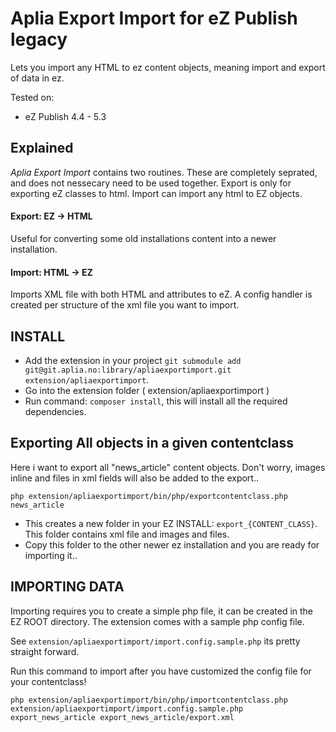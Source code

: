 # Aplia Export Import for eZ Publish legacy

Lets you import any HTML to ez content objects, meaning import and export of data in ez.

Tested on:

- eZ Publish 4.4 - 5.3


## Explained

*Aplia Export Import* contains two routines. These are completely seprated, and does not nessecary need to be used together. Export is only for exporting eZ classes to html. Import can import any html to EZ objects.


#### Export: EZ -> HTML

Useful for converting some old installations content into a newer installation.

#### Import: HTML -> EZ 

Imports XML file with both HTML and attributes to eZ. A config handler is created per structure of the xml file you want to import.


## INSTALL

- Add the extension in your project `git submodule add git@git.aplia.no:library/apliaexportimport.git extension/apliaexportimport`.
- Go into the extension folder ( extension/apliaexportimport )
- Run command: `composer install`, this will install  all the required dependencies.


## Exporting All objects in a given contentclass

Here i want to export all "news_article" content objects. Don't worry, images inline and files in xml fields will also be added to the export..

```
php extension/apliaexportimport/bin/php/exportcontentclass.php news_article
```

- This creates a new folder in your EZ INSTALL: `export_{CONTENT_CLASS}`. This folder contains xml file and images and files.
- Copy this folder to the other newer ez installation and you are ready for importing it..



## IMPORTING DATA

Importing requires you to create a simple php file, it can be created in the EZ ROOT directory. The extension comes with a sample php config file.

See `extension/apliaexportimport/import.config.sample.php` its pretty straight forward.


Run this command to import after you have customized the config file for your contentclass!

```
php extension/apliaexportimport/bin/php/importcontentclass.php extension/apliaexportimport/import.config.sample.php export_news_article export_news_article/export.xml
```





